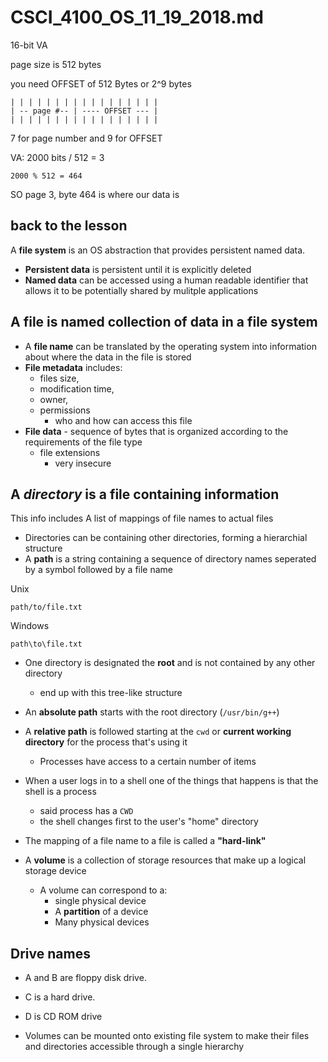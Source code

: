 # CSCI_4100_OS_11_19_2018.md

16-bit VA

page size is 512 bytes

you need OFFSET of 512 Bytes or 2^9 bytes

```
| | | | | | | | | | | | | | | | |
| -- page #-- | ---- OFFSET --- |
| | | | | | | | | | | | | | | | |
```

7 for page number and 9 for OFFSET

VA: 2000 bits / 512 = 3

    2000 % 512 = 464

SO page 3, byte 464 is where our data is

## back to the lesson

A __file system__ is an OS abstraction that provides persistent named data.

* __Persistent data__ is persistent until it is explicitly deleted
* __Named data__ can be accessed using a human readable identifier that allows it to be potentially shared by mulitple applications

## A __file__ is named collection of data in a file system

* A __file name__ can be translated by the operating system into information about where the data in the file is stored
* __File metadata__ includes:
  * files size, 
  * modification time, 
  * owner,
  * permissions
    * who and how can access this file
* __File data__ - sequence of bytes that is organized according to the requirements of the file type
  * file extensions
    * very insecure

## A ___directory___ is a file containing information

This info includes A list of mappings of file names to actual files

* Directories can be containing other directories, forming a hierarchial structure
* A __path__ is a string containing a sequence of directory names seperated by a symbol followed by a file name

Unix
```
path/to/file.txt
```

Windows
```
path\to\file.txt
```

* One directory is designated the __root__ and is not contained by any other directory
  * end up with this tree-like structure
* An __absolute path__ starts with the root directory (`/usr/bin/g++`)
* A __relative path__ is followed starting at the `cwd` or __current working directory__ for the process that's using it
  * Processes have access to a certain number of items
* When a user logs in to a shell one of the things that happens is that the shell is a process
  * said process has a `CWD`
  * the shell changes first to the user's "home" directory
* The mapping of a file name to a file is called a __"hard-link"__

* A __volume__ is a collection of storage resources that make up a logical storage device
  * A volume can correspond to a:
    * single physical device
    * A __partition__ of a device
    * Many physical devices

## Drive names

* A and B are floppy disk drive.
* C is a hard drive.
* D is CD ROM drive

* Volumes can be mounted onto existing file system to make their files and directories accessible through a single hierarchy